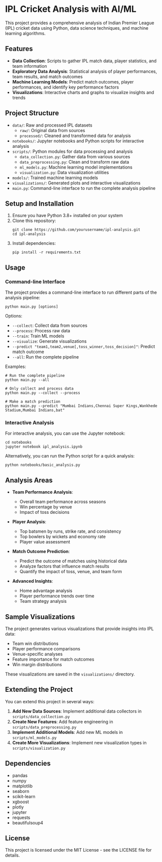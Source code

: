 # IPL Cricket Analysis with AI/ML

This project provides a comprehensive analysis of Indian Premier League (IPL) cricket data using Python, data science techniques, and machine learning algorithms.

## Features

- **Data Collection**: Scripts to gather IPL match data, player statistics, and team information
- **Exploratory Data Analysis**: Statistical analysis of player performances, team results, and match outcomes
- **Machine Learning Models**: Predict match outcomes, player performances, and identify key performance factors
- **Visualizations**: Interactive charts and graphs to visualize insights and trends

## Project Structure

- `data/`: Raw and processed IPL datasets
  - `raw/`: Original data from sources
  - `processed/`: Cleaned and transformed data for analysis
- `notebooks/`: Jupyter notebooks and Python scripts for interactive analysis
- `scripts/`: Python modules for data processing and analysis
  - `data_collection.py`: Gather data from various sources
  - `data_preprocessing.py`: Clean and transform raw data
  - `ml_models.py`: Machine learning model implementations
  - `visualization.py`: Data visualization utilities
- `models/`: Trained machine learning models
- `visualizations/`: Generated plots and interactive visualizations
- `main.py`: Command-line interface to run the complete analysis pipeline

## Setup and Installation

1. Ensure you have Python 3.8+ installed on your system
2. Clone this repository:
   ```
   git clone https://github.com/yourusername/ipl-analysis.git
   cd ipl-analysis
   ```
3. Install dependencies:
   ```
   pip install -r requirements.txt
   ```

## Usage

### Command-line Interface

The project provides a command-line interface to run different parts of the analysis pipeline:

```
python main.py [options]
```

Options:
- `--collect`: Collect data from sources
- `--process`: Process raw data
- `--train`: Train ML models
- `--visualize`: Generate visualizations
- `--predict "team1,team2,venue[,toss_winner,toss_decision]"`: Predict match outcome
- `--all`: Run the complete pipeline

Examples:
```
# Run the complete pipeline
python main.py --all

# Only collect and process data
python main.py --collect --process

# Make a match prediction
python main.py --predict "Mumbai Indians,Chennai Super Kings,Wankhede Stadium,Mumbai Indians,bat"
```

### Interactive Analysis

For interactive analysis, you can use the Jupyter notebook:

```
cd notebooks
jupyter notebook ipl_analysis.ipynb
```

Alternatively, you can run the Python script for a quick analysis:

```
python notebooks/basic_analysis.py
```

## Analysis Areas

- **Team Performance Analysis**:
  - Overall team performance across seasons
  - Win percentage by venue
  - Impact of toss decisions

- **Player Analysis**:
  - Top batsmen by runs, strike rate, and consistency
  - Top bowlers by wickets and economy rate
  - Player value assessment

- **Match Outcome Prediction**:
  - Predict the outcome of matches using historical data
  - Analyze factors that influence match results
  - Quantify the impact of toss, venue, and team form

- **Advanced Insights**:
  - Home advantage analysis
  - Player performance trends over time
  - Team strategy analysis

## Sample Visualizations

The project generates various visualizations that provide insights into IPL data:

- Team win distributions
- Player performance comparisons
- Venue-specific analyses
- Feature importance for match outcomes
- Win margin distributions

These visualizations are saved in the `visualizations/` directory.

## Extending the Project

You can extend this project in several ways:

1. **Add New Data Sources**: Implement additional data collectors in `scripts/data_collection.py`
2. **Create New Features**: Add feature engineering in `scripts/data_preprocessing.py`
3. **Implement Additional Models**: Add new ML models in `scripts/ml_models.py`
4. **Create More Visualizations**: Implement new visualization types in `scripts/visualization.py`

## Dependencies

- pandas
- numpy
- matplotlib
- seaborn
- scikit-learn
- xgboost
- plotly
- jupyter
- requests
- beautifulsoup4

## License

This project is licensed under the MIT License - see the LICENSE file for details. 